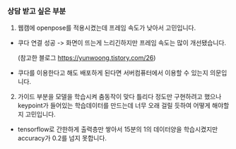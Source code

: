 ### 상담 받고 싶은 부분
1. 웹캠에 openpose를 적용시켰는데 프레임 속도가 낮아서 고민입니다.
  - 쿠다 연결 성공 -> 화면이 뜨는게 느리긴하지만 프레임 속도는 많이 개선됐습니다.

    (참고한 블로그 https://yunwoong.tistory.com/26)
  - 쿠다를 이용한다고 해도 배포하게 된다면 서버컴퓨터에서 이용할 수 있는지 의문입니다.
2. 가이드 부분을 모델을 학습시켜 춤동작이 맞다 틀리다 정도만 구현하려고 했으나 keypoint가 들어있는 학습데이터를 만드는데 너무 오래 걸릴 듯하여 어떻게 해야할지 고민입니다.
  - tensorflow로 간한하게 출력층만 쌓아서 15분의 1의 데이터양을 학습시켰지만 accuracy가 0.2를 넘지 못합니다.
